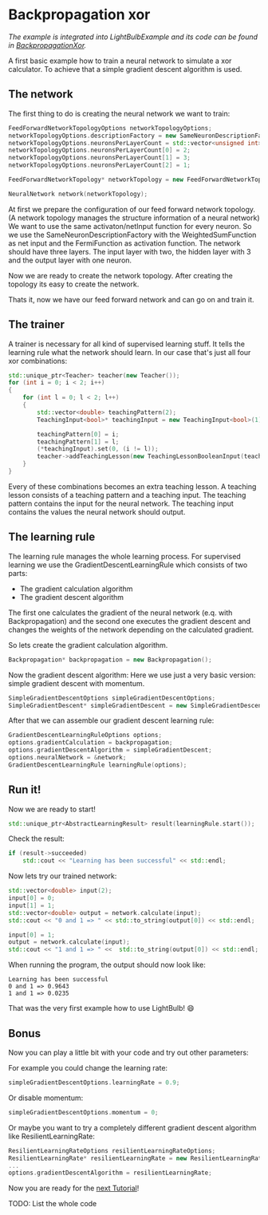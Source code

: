 # Backpropagation xor

*The example is integrated into LightBulbExample and its code can be found in [BackpropagationXor](https://github.com/domin1101/LightBulb/tree/master/example/LightBulbExample/Examples/BackpropagationXor).*

A first basic example how to train a neural network to simulate a xor calculator. To achieve that a simple gradient descent algorithm is used.

## The network

The first thing to do is creating the neural network we want to train:

```cpp
FeedForwardNetworkTopologyOptions networkTopologyOptions;
networkTopologyOptions.descriptionFactory = new SameNeuronDescriptionFactory(new NeuronDescription(new WeightedSumFunction(), new FermiFunction(1)));
networkTopologyOptions.neuronsPerLayerCount = std::vector<unsigned int>(3);
networkTopologyOptions.neuronsPerLayerCount[0] = 2;
networkTopologyOptions.neuronsPerLayerCount[1] = 3;
networkTopologyOptions.neuronsPerLayerCount[2] = 1;

FeedForwardNetworkTopology* networkTopology = new FeedForwardNetworkTopology(networkTopologyOptions);

NeuralNetwork network(networkTopology);
```

At first we prepare the configuration of our feed forward network topology. (A network topology manages the structure information of a neural network)
We want to use the same activaton/netInput function for every neuron. So we use the SameNeuronDescriptionFactory with the WeightedSumFunction as net input and the FermiFunction as activation function.
The network should have three layers. The input layer with two, the hidden layer with 3 and the output layer with one neuron.

Now we are ready to create the network topology.
After creating the topology its easy to create the network.

Thats it, now we have our feed forward network and can go on and train it.

## The trainer 

A trainer is necessary for all kind of supervised learning stuff. It tells the learning rule what the network should learn.
In our case that's just all four xor combinations:

```cpp
std::unique_ptr<Teacher> teacher(new Teacher());
for (int i = 0; i < 2; i++)
{
    for (int l = 0; l < 2; l++)
    {
        std::vector<double> teachingPattern(2);
        TeachingInput<bool>* teachingInput = new TeachingInput<bool>(1);

        teachingPattern[0] = i;
        teachingPattern[1] = l;
        (*teachingInput).set(0, (i != l));
        teacher->addTeachingLesson(new TeachingLessonBooleanInput(teachingPattern, teachingInput));
    }
}
```

Every of these combinations becomes an extra teaching lesson. A teaching lesson consists of a teaching pattern and a teaching input.
The teaching pattern contains the input for the neural network.
The teaching input contains the values the neural network should output.

## The learning rule

The learning rule manages the whole learning process.
For supervised learning we use the GradientDescentLearningRule which consists of two parts:
* The gradient calculation algorithm
* The gradient descent algorithm

The first one calculates the gradient of the neural network (e.q. with Backpropagation) and the second one executes the gradient descent and changes the weights of the network depending on the calculated gradient.

So lets create the gradient calculation algorithm.
```cpp
Backpropagation* backpropagation = new Backpropagation();
```

Now the gradient descent algorithm: Here we use just a very basic version: simple gradient descent with momentum.
```cpp
SimpleGradientDescentOptions simpleGradientDescentOptions;
SimpleGradientDescent* simpleGradientDescent = new SimpleGradientDescent(simpleGradientDescentOptions);
```

After that we can assemble our gradient descent learning rule:
```cpp
GradientDescentLearningRuleOptions options;
options.gradientCalculation = backpropagation;
options.gradientDescentAlgorithm = simpleGradientDescent;
options.neuralNetwork = &network;
GradientDescentLearningRule learningRule(options);
```

## Run it!

Now we are ready to start!
```cpp
std::unique_ptr<AbstractLearningResult> result(learningRule.start());
```

Check the result:
```cpp
if (result->succeeded)
    std::cout << "Learning has been successful" << std::endl;
```

Now lets try our trained network:
```cpp
std::vector<double> input(2);
input[0] = 0;
input[1] = 1;
std::vector<double> output = network.calculate(input);
std::cout << "0 and 1 => " << std::to_string(output[0]) << std::endl;

input[0] = 1;
output = network.calculate(input);
std::cout << "1 and 1 => " <<  std::to_string(output[0]) << std::endl;
```

When running the program, the output should now look like:
```
Learning has been successful
0 and 1 => 0.9643
1 and 1 => 0.0235
```

That was the very first example how to use LightBulb! :smile:

## Bonus

Now you can play a little bit with your code and try out other parameters:

For example you could change the learning rate:
```cpp
simpleGradientDescentOptions.learningRate = 0.9;
```
Or disable momentum:
```cpp
simpleGradientDescentOptions.momentum = 0;
```
Or maybe you want to try a completely different gradient descent algorithm like ResilientLearningRate:
```cpp
ResilientLearningRateOptions resilientLearningRateOptions;
ResilientLearningRate* resilientLearningRate = new ResilientLearningRate(resilientLearningRateOptions);
...
options.gradientDescentAlgorithm = resilientLearningRate;
```

Now you are ready for the [next Tutorial](function_evolution.md)!

TODO: List the whole code
